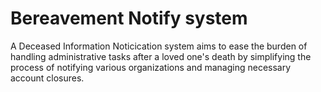 # Bereavement Notify system
A Deceased Information Noticication system aims to ease the burden of handling administrative tasks after a loved one's death by simplifying the process of notifying various organizations and managing necessary account closures.
